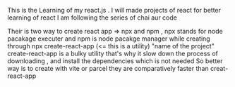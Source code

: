This is the Learning of my react.js . I will made projects of react for better learning of react
I am following the series of chai aur code

Their is two way to create react app => npx and npm ,
npx stands for node pacakage executer and npm is node pacakge manager 
while creating through npx create-react-app (<= this is a utility) "name of the project" create-react-app is a bulky utility
that's why it slow down the process of downloading , and install the dependencies which is not needed 
So better way is to create with vite or parcel they are comparatively faster than creat-react-app 